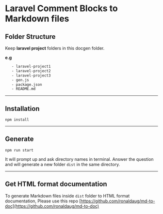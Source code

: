 # Laravel Comment Blocks to Markdown files

## Folder Structure

Keep **laravel project** folders in this docgen folder. 

 **e.g**
 ```sh
    - laravel-project1
    - laravel-project2
    - laravel-project3
    - gen.js
    - package.json
    - README.md
 ```
---------

## Installation
```
npm install
```

----------

## Generate
```
npm run start
```

It will prompt up and ask directory names in terminal. Answer the question and will generate a new folder `dist` in the same directory.

----------

## Get HTML format documentation
To generate Markdown files inside `dist` folder to HTML format documentation,
Please use this repo [https://github.com/ronaldaug/md-to-doc](https://github.com/ronaldaug/md-to-doc)
